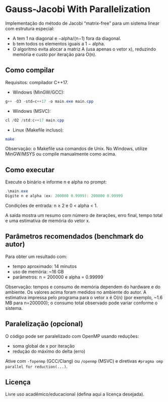 # Gauss-Jacobi With Parallelization

Implementação do método de Jacobi “matrix-free” para um sistema linear com estrutura especial:
- A tem 1 na diagonal e −alpha/(n−1) fora da diagonal.
- b tem todos os elementos iguais a 1 − alpha.
- O algoritmo evita alocar a matriz A (usa apenas o vetor x), reduzindo memória e custo por iteração para O(n).

## Como compilar

Requisitos: compilador C++17.

- Windows (MinGW/GCC):
```powershell
g++ -O3 -std=c++17 -o main.exe main.cpp
```

- Windows (MSVC):
```powershell
cl /O2 /std:c++17 main.cpp
```

- Linux (Makefile incluso):
```bash
make
```

Observação: o Makefile usa comandos de Unix. No Windows, utilize MinGW/MSYS ou compile manualmente como acima.

## Como executar

Execute o binário e informe n e alpha no prompt:

```powershell
.\main.exe
Digite n e alpha (ex: 200000 0.9999): 200000 0.99999
```

Condições de entrada: n ≥ 2 e 0 < alpha < 1.

A saída mostra um resumo com número de iterações, erro final, tempo total e uma estimativa de memória do vetor x.

## Parâmetros recomendados (benchmark do autor)

Para obter um resultado com:
- tempo aproximado: 14 minutos
- uso de memória: ~16 GB
- parâmetros: n = 200000 e alpha = 0.99999

Observação: tempos e consumo de memória dependem do hardware e do ambiente. Os valores acima foram medidos no ambiente do autor. A estimativa impressa pelo programa para o vetor x é O(n) (por exemplo, ~1.6 MB para n=200000); o consumo total observado pode variar conforme o sistema.

## Paralelização (opcional)

O código pode ser paralelizado com OpenMP usando reduções:
- soma global de x por iteração
- redução do máximo do delta (erro)

Ative com `-fopenmp` (GCC/Clang) ou `/openmp` (MSVC) e diretivas `#pragma omp parallel for reduction(...)`.

## Licença

Livre uso acadêmico/educacional (defina aqui a licença desejada).
